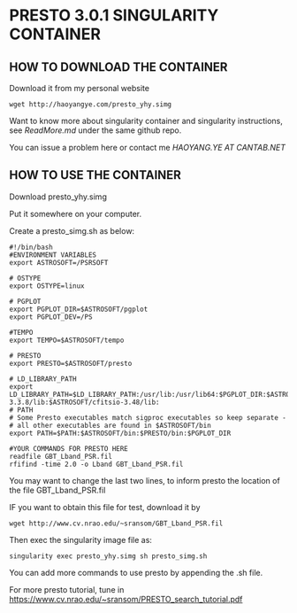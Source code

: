# PRESTO 3.0.1 SINGULARITY CONTAINER

## HOW TO DOWNLOAD THE CONTAINER

Download it from my personal website

```
wget http://haoyangye.com/presto_yhy.simg
```

Want to know more about singularity container and singularity instructions, see *ReadMore.md* under the same github repo.

You can issue a problem here or contact me *HAOYANG.YE AT CANTAB.NET*


## HOW TO USE THE CONTAINER

Download presto_yhy.simg 

Put it somewhere on your computer.

Create a presto_simg.sh as below:

```
#!/bin/bash
#ENVIRONMENT VARIABLES
export ASTROSOFT=/PSRSOFT

# OSTYPE
export OSTYPE=linux

# PGPLOT
export PGPLOT_DIR=$ASTROSOFT/pgplot
export PGPLOT_DEV=/PS

#TEMPO
export TEMPO=$ASTROSOFT/tempo

# PRESTO
export PRESTO=$ASTROSOFT/presto

# LD_LIBRARY_PATH
export LD_LIBRARY_PATH=$LD_LIBRARY_PATH:/usr/lib:/usr/lib64:$PGPLOT_DIR:$ASTROSOFT/lib:$PRESTO/lib:$ASTROSOFT/fftw-3.3.8/lib:$ASTROSOFT/cfitsio-3.48/lib:
# PATH
# Some Presto executables match sigproc executables so keep separate -
# all other executables are found in $ASTROSOFT/bin
export PATH=$PATH:$ASTROSOFT/bin:$PRESTO/bin:$PGPLOT_DIR

#YOUR COMMANDS FOR PRESTO HERE
readfile GBT_Lband_PSR.fil 
rfifind -time 2.0 -o Lband GBT_Lband_PSR.fil 
```

You may want to change the last two lines, to inform presto the location of the file GBT_Lband_PSR.fil

IF you want to obtain this file for test, download it by
```
wget http://www.cv.nrao.edu/~sransom/GBT_Lband_PSR.fil
```

Then exec the singularity image file as:

```
singularity exec presto_yhy.simg sh presto_simg.sh
```

You can add more commands to use presto by appending the .sh file. 

For more presto tutorial, tune in https://www.cv.nrao.edu/~sransom/PRESTO_search_tutorial.pdf



